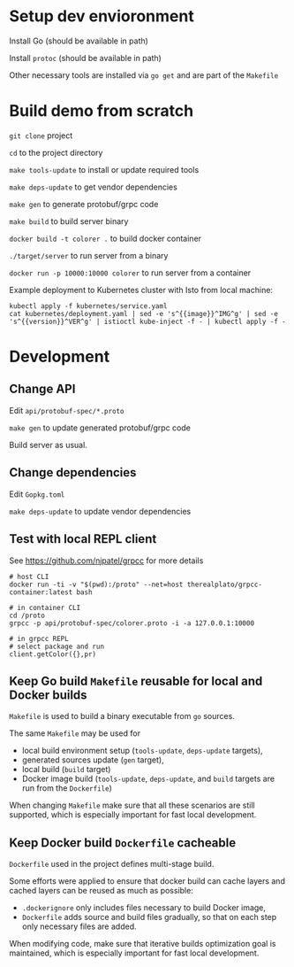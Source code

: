 # Setup dev envioronment

Install Go (should be available in path)

Install `protoc` (should be available in path)

Other necessary tools are installed via `go get` and are part of the `Makefile`

# Build demo from scratch

`git clone` project

`cd` to the project directory

`make tools-update` to install or update required tools

`make deps-update` to get vendor dependencies

`make gen` to generate protobuf/grpc code

`make build` to build server binary

`docker build -t colorer .` to build docker container

`./target/server` to run server from a binary

`docker run -p 10000:10000 colorer` to run server from a container

Example deployment to Kubernetes cluster with Isto from local machine:

```
kubectl apply -f kubernetes/service.yaml
cat kubernetes/deployment.yaml | sed -e 's^{{image}}^IMG^g' | sed -e 's^{{version}}^VER^g' | istioctl kube-inject -f - | kubectl apply -f -
```

# Development

## Change API

Edit `api/protobuf-spec/*.proto`

`make gen` to update generated protobuf/grpc code

Build server as usual.

## Change dependencies

Edit `Gopkg.toml`

`make deps-update` to update vendor dependencies

## Test with local REPL client

See https://github.com/njpatel/grpcc for more details

```
# host CLI
docker run -ti -v "$(pwd):/proto" --net=host therealplato/grpcc-container:latest bash

# in container CLI
cd /proto
grpcc -p api/protobuf-spec/colorer.proto -i -a 127.0.0.1:10000

# in grpcc REPL
# select package and run
client.getColor({},pr)
```

## Keep Go build `Makefile` reusable for local and Docker builds

`Makefile` is used to build a binary executable from `go` sources.

The same `Makefile` may be used for
- local build environment setup (`tools-update`, `deps-update` targets),
- generated sources update (`gen` target),
- local build (`build` target)
- Docker image build (`tools-update`, `deps-update`, and `build` targets are
  run from the `Dockerfile`)

When changing `Makefile` make sure that all these scenarios are still supported,
which is especially important for fast local development.

## Keep Docker build `Dockerfile` cacheable

`Dockerfile` used in the project defines multi-stage build.

Some efforts were applied to ensure that docker build can cache layers and cached
layers can be reused as much as possible:
- `.dockerignore` only includes files necessary to build Docker image,
- `Dockerfile` adds source and build files gradually, so that on each step only
  necessary files are added.

When modifying code, make sure that iterative builds optimization goal is
maintained, which is especially important for fast local development.
